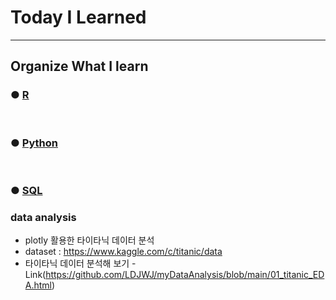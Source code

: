# Today I Learned

-----------------------------------------------------------------------------------------------------------------------------------
## Organize What I learn

### ● [R](https://github.com/todagi/TIL/tree/master/Python)

<br>

### ● [Python](https://github.com/todagi/TIL/tree/master/R)

<br>

### ● [SQL](https://github.com/todagi/TIL/tree/master/SQL)

### data analysis 
  * plotly 활용한 타이타닉 데이터 분석
  * dataset : https://www.kaggle.com/c/titanic/data 
  * 타이타닉 데이터 분석해 보기 - Link(https://github.com/LDJWJ/myDataAnalysis/blob/main/01_titanic_EDA.html)
